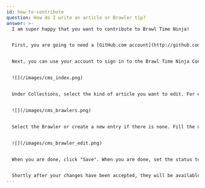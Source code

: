 ```yaml
---
id: how-to-contribute
question: How do I write an article or Brawler tip?
answer: >-
  I am super happy that you want to contribute to Brawl Time Ninja!


  First, you are going to need a [GitHub.com account](http://github.com/). GitHub is the platform that hosts Brawl Time's source code. Signing up and contributing is free.


  Next, you can use your account to sign in to the Brawl Time Ninja Content Manager: <http://brawltime.ninja/admin>


  ![](/images/cms_index.png)


  Under Collections, select the kind of article you want to edit. For example, to write Brawler descriptions, choose "Brawlers".


  ![](/images/cms_brawlers.png)


  Select the Brawler or create a new entry if there is none. Fill the data, for example a Brawler attack description, or write your Guide.


  ![](/images/cms_brawler_edit.png)


  When you are done, click "Save". When you are done, set the status to "Ready".


  Shortly after your changes have been accepted, they will be available on the website. Cool!
---
```

